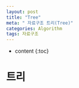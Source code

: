 ```yaml
---
layout: post
title: "Tree"
meta: " 자료구조 트리(Tree)"
categories: Algorithm
tags: 자료구조
---
```




* content
{:toc}
# 트리

